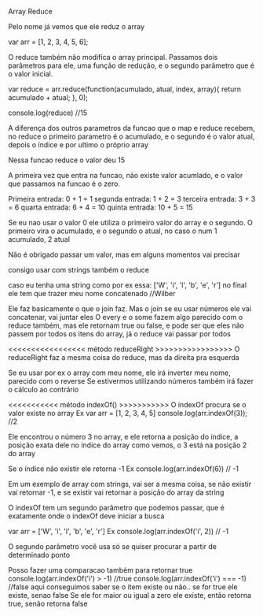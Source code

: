 Array Reduce

Pelo nome já vemos que ele reduz o array

var arr = [1, 2, 3, 4, 5, 6];

O reduce também não modifica o array principal. Passamos dois parâmetros para ele,
uma função de redução, e o segundo parâmetro que é o valor inicial.

var reduce = arr.reduce(function(acumulado, atual, index, array){
  return acumulado + atual;
}, 0);

console.log(reduce) //15

A diferença dos outros parametros da funcao que o map e reduce recebem, no reduce
o primeiro parametro é o acumulado, e o segundo é o valor atual, depois o índice e por ultimo
o próprio array

Nessa funcao reduce o valor deu 15

A primeira vez que entra na funcao, não existe valor acumlado, e o valor que passamos na funcao é o zero.

Primeira entrada: 0 + 1 = 1
segunda entrada: 1 + 2 = 3
terceira entrada: 3 + 3 = 6
quarta entrada: 6 + 4 = 10
quinta entrada: 10 + 5 = 15

Se eu nao usar o valor 0 ele utiliza o primeiro valor do array e o segundo. O primeiro vira o acumulado, e o segundo o atual, no caso o num 1 acumulado, 2 atual

Não é obrigado passar um valor, mas em alguns momentos vai precisar

consigo usar com strings também o reduce

caso eu tenha uma string como por ex essa: ['W', 'i', 'l', 'b', 'e', 'r']
no final ele tem que trazer meu nome concatenado //Wilber

Ele faz basicamente o que o join faz. Mas o join se eu usar números ele vai concatenar, vai juntar eles
O every e o some fazem algo parecido com o reduce também, mas ele retornam true ou false, e pode ser que
eles não passem por todos os itens do array, já o reduce vai passar por todos

<<<<<<<<<<<<<<<<< método reduceRight >>>>>>>>>>>>>>>>>
O reduceRight faz a mesma coisa do reduce, mas da direita pra esquerda

Se eu usar por ex o array com meu nome, ele irá inverter meu nome, parecido com o reverse
Se estivermos utilizando números também irá fazer o cálculo ao contrário

<<<<<<<<<<< método indexOf() >>>>>>>>>>>
O indexOf procura se o valor existe no array
Ex
var arr = [1, 2, 3, 4, 5]
console.log(arr.indexOf(3)); //2

Ele encontrou o número 3 no array, e ele retorna a posição do índice, a posição exata dele no índice do array
como vemos, o 3 está na posição 2 do array

Se o índice não existir ele retorna -1
Ex
console.log(arr.indexOf(6)) // -1

Em um exemplo de array com strings, vai ser a mesma coisa, se não existir vai retornar -1, e se existir vai
retornar a posição do array da string

O indexOf tem um segundo parâmetro que podemos passar, que é exatamente onde o indexOf deve iniciar a busca

var arr = ['W', 'i', 'l', 'b', 'e', 'r']
Ex console.log(arr.indexOf('i', 2)) // -1

O segundo parâmetro você usa só se quiser procurar a partir de determinado ponto

Posso fazer uma comparacao também para retornar true
console.log(arr.indexOf('i') > -1) //true
console.log(arr.indexOf('i') === -1) //false
aqui conseguimos saber se o item existe ou não.. se for true ele existe, senao false
Se ele for maior ou igual a zero ele existe, então retorna true, senão retorna false 